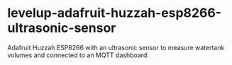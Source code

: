 # levelup-adafruit-huzzah-esp8266-ultrasonic-sensor
Adafruit Huzzah ESP8266 with an ultrasonic sensor to measure watertank volumes and connected to an MQTT dashboard.
